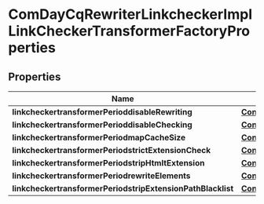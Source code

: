 
# ComDayCqRewriterLinkcheckerImplLinkCheckerTransformerFactoryProperties

## Properties
Name | Type | Description | Notes
------------ | ------------- | ------------- | -------------
**linkcheckertransformerPerioddisableRewriting** | [**ConfigNodePropertyBoolean**](ConfigNodePropertyBoolean.md) |  |  [optional]
**linkcheckertransformerPerioddisableChecking** | [**ConfigNodePropertyBoolean**](ConfigNodePropertyBoolean.md) |  |  [optional]
**linkcheckertransformerPeriodmapCacheSize** | [**ConfigNodePropertyInteger**](ConfigNodePropertyInteger.md) |  |  [optional]
**linkcheckertransformerPeriodstrictExtensionCheck** | [**ConfigNodePropertyBoolean**](ConfigNodePropertyBoolean.md) |  |  [optional]
**linkcheckertransformerPeriodstripHtmltExtension** | [**ConfigNodePropertyBoolean**](ConfigNodePropertyBoolean.md) |  |  [optional]
**linkcheckertransformerPeriodrewriteElements** | [**ConfigNodePropertyArray**](ConfigNodePropertyArray.md) |  |  [optional]
**linkcheckertransformerPeriodstripExtensionPathBlacklist** | [**ConfigNodePropertyArray**](ConfigNodePropertyArray.md) |  |  [optional]



